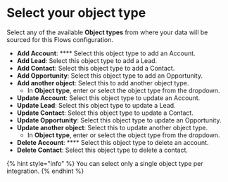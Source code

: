 # Select your object type

Select any of the available **Object types** from where your data will be sourced for this Flows configuration.

* **Add Account**: **** Select this object type to add an Account.
* **Add Lead**: Select this object type to add a Lead.
* **Add Contact**: Select this object type to add a Contact.
* **Add Opportunity**: Select this object type to add an Opportunity.
* **Add another object**: Select this to add another object type.
  * In **Object type**, enter or select the object type from the dropdown.
* **Update Account**: Select this object type to update an Account.&#x20;
* **Update Lead**: Select this object type to update a Lead.
* **Update Contact**: Select this object type to update a Contact.
* **Update Opportunity**: Select this object type to update an Opportunity.
* **Update another object**: Select this to update another object type.
  * In **Object type**, enter or select the object type from the dropdown.&#x20;
* **Delete Account**: **** Select this object type to delete an account.&#x20;
* **Delete Contact**: Select this object type to delete a contact.

{% hint style="info" %}
You can select only a single object type per integration.&#x20;
{% endhint %}

